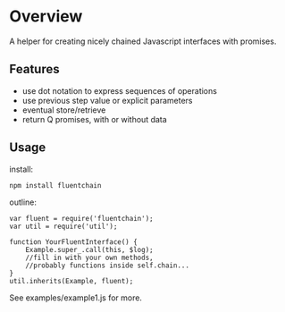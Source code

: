 # Overview

A helper for creating nicely chained Javascript interfaces with promises.

## Features

* use dot notation to express sequences of operations
* use previous step value or explicit parameters
* eventual store/retrieve
* return Q promises, with or without data

## Usage

install:

```
npm install fluentchain
```

outline:

```
var fluent = require('fluentchain');
var util = require('util');

function YourFluentInterface() {
	Example.super_.call(this, $log);
	//fill in with your own methods, 
	//probably functions inside self.chain...	
}
util.inherits(Example, fluent);
```

See examples/example1.js for more.